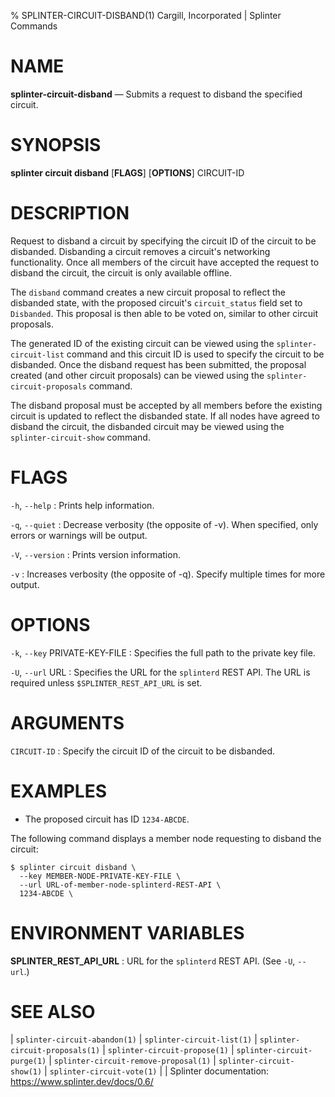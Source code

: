 % SPLINTER-CIRCUIT-DISBAND(1) Cargill, Incorporated | Splinter Commands
<!--
  Copyright 2018-2022 Cargill Incorporated
  Licensed under Creative Commons Attribution 4.0 International License
  https://creativecommons.org/licenses/by/4.0/
-->

NAME
====

**splinter-circuit-disband** — Submits a request to disband the specified circuit.

SYNOPSIS
========
**splinter circuit disband** \[**FLAGS**\] \[**OPTIONS**\] CIRCUIT-ID

DESCRIPTION
===========
Request to disband a circuit by specifying the circuit ID of the circuit to be
disbanded. Disbanding a circuit removes a circuit's networking functionality.
Once all members of the circuit have accepted the request to disband the
circuit, the circuit is only available offline.

The `disband` command creates a new circuit proposal to reflect the disbanded
state, with the proposed circuit's `circuit_status` field set to `Disbanded`.
This proposal is then able to be voted on, similar to other circuit proposals.

The generated ID of the existing circuit can be viewed using the
`splinter-circuit-list` command and this circuit ID is used to specify the
circuit to be disbanded. Once the disband request has been submitted,
the proposal created (and other circuit proposals) can be viewed using the
`splinter-circuit-proposals` command.

The disband proposal must be accepted by all members before the existing
circuit is updated to reflect the disbanded state. If all nodes have agreed to
disband the circuit, the disbanded circuit may be viewed using the
`splinter-circuit-show` command.

FLAGS
=====
`-h`, `--help`
: Prints help information.

`-q`, `--quiet`
: Decrease verbosity (the opposite of -v). When specified, only errors or
  warnings will be output.

`-V`, `--version`
: Prints version information.

`-v`
: Increases verbosity (the opposite of -q). Specify multiple times for more
  output.

OPTIONS
=======
`-k`, `--key` PRIVATE-KEY-FILE
: Specifies the full path to the private key file.

`-U`, `--url` URL
: Specifies the URL for the `splinterd` REST API. The URL is required unless
  `$SPLINTER_REST_API_URL` is set.

ARGUMENTS
=========
`CIRCUIT-ID`
: Specify the circuit ID of the circuit to be disbanded.

EXAMPLES
========
* The proposed circuit has ID `1234-ABCDE`.

The following command displays a member node requesting to disband the circuit:
```
$ splinter circuit disband \
  --key MEMBER-NODE-PRIVATE-KEY-FILE \
  --url URL-of-member-node-splinterd-REST-API \
  1234-ABCDE \
```

ENVIRONMENT VARIABLES
=====================
**SPLINTER_REST_API_URL**
: URL for the `splinterd` REST API. (See `-U`, `--url`.)

SEE ALSO
========
| `splinter-circuit-abandon(1)`
| `splinter-circuit-list(1)`
| `splinter-circuit-proposals(1)`
| `splinter-circuit-propose(1)`
| `splinter-circuit-purge(1)`
| `splinter-circuit-remove-proposal(1)`
| `splinter-circuit-show(1)`
| `splinter-circuit-vote(1)`
|
| Splinter documentation: https://www.splinter.dev/docs/0.6/
